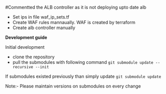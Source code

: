 #Commentted the ALB controller as it is not deploying upto date alb 

- Set ips in file waf_ip_sets.tf
- Create WAF rules mannaually. WAF is created by terraform
- Create alb controller manually


**Development guide**

Initial development
- clone the repository 
- pull the submodules with following command
    ```git submodule update --recursive --init```

If submodules existed previously than simply update
    ```git submodule update```

Note:- Please maintain versions on submodules on every change
